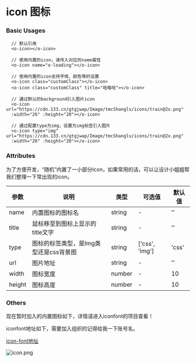 # icon 图标

### Basic Usages
<template>
  例子引入有点问题，暂时空着
  <div class="box">
    <!-- <oIcon></oIcon> -->
  </div>
</template>

```vue
  // 默认引用
  <o-icon></o-icon>

  // 使用内置的icon，请传入对应的name属性 
  <o-icon name="o-loading"></o-icon>

  // 使用内置的icon支持字体、颜色等的设置 
  <o-icon class="customClass"></o-icon>
  <o-icon class="customClass" title="哈咯哈"></o-icon>

  // 通过默认的background引入图片icon
  <o-icon url="https://cdn.133.cn/gtgjwap/Image/tmcShanglv/icons/train@2x.png" 
  :width="26" :height="20"></o-icon>

  // 通过配置type为img，设置为img标签引入图片
  <o-icon type="img" url="https://cdn.133.cn/gtgjwap/Image/tmcShanglv/icons/train@2x.png" 
  :width="26" :height="20"></o-icon>
```

### Attributes
为了方便开发，“随机”内置了一小部分Icon，如果常用的话，可以让设计小姐姐帮我们整理一下常出现的icon。

| 参数       | 说明    | 类型      | 可选值       | 默认值   |
|---------- |-------- |---------- |-------------  |-------- |
| name      | 内置图标的图标名   | string  |   -    |     ''    |
| title     | 鼠标移至到图标上显示的title文字    | string| -   | ''   |
| type      | 图标的标签类型，是Img类型还是css背景图   | string    | ['css', 'img']   |  'css' |
| url       | 图片地址   | string    | -   |  '' |
| width     | 图标宽度   | number    | -   |  10 |
| height    | 图标高度   | number    | -   |  10 |

### Others

现在暂时加入的内置图标如下，详情请进入iconfont的项目查看！

iconfont地址如下，需要加入组织的记得给我一下账号名。

[icon-font地址](https://www.iconfont.cn/ )

![icon.png](https://i.loli.net/2021/03/24/DyjA5iZRTzHXGuq.png)

<style lang="less">
  .box {
    padding: 30px 16px;
    width:375px;
    background-color: #303030; 
  }
</style>